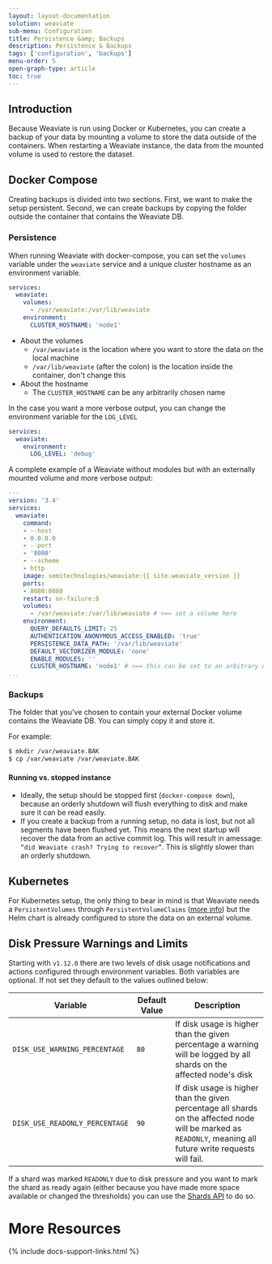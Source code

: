```yaml
---
layout: layout-documentation
solution: weaviate
sub-menu: Configuration
title: Persistence &amp; Backups
description: Persistence & Backups
tags: ['configuration', 'backups']
menu-order: 5
open-graph-type: article
toc: true
---
```


## Introduction

Because Weaviate is run using Docker or Kubernetes, you can create a backup of your data by mounting a volume to store the data outside of the containers. When restarting a Weaviate instance, the data from the mounted volume is used to restore the dataset.

## Docker Compose

Creating backups is divided into two sections. First, we want to make the setup persistent. Second, we can create backups by copying the folder outside the container that contains the Weaviate DB.

### Persistence

When running Weaviate with docker-compose, you can set the `volumes` variable under the `weaviate` service and a unique cluster hostname as an environment variable.

```yaml
services:
  weaviate:
    volumes:
      - /var/weaviate:/var/lib/weaviate
    environment:
      CLUSTER_HOSTNAME: 'node1' 
```

* About the volumes
  * `/var/weaviate` is the location where you want to store the data on the local machine
  * `/var/lib/weaviate` (after the colon) is the location inside the container, don't change this
* About the hostname
  * The `CLUSTER_HOSTNAME` can be any arbitrarily chosen name

In the case you want a more verbose output, you can change the environment variable for the `LOG_LEVEL`

```yaml
services:
  weaviate:
    environment:
      LOG_LEVEL: 'debug'
```

A complete example of a Weaviate without modules but with an externally mounted volume and more verbose output:

```yaml
---
version: '3.4'
services:
  weaviate:
    command:
    - --host
    - 0.0.0.0
    - --port
    - '8080'
    - --scheme
    - http
    image: semitechnologies/weaviate:{{ site.weaviate_version }}
    ports:
    - 8080:8080
    restart: on-failure:0
    volumes:
      - /var/weaviate:/var/lib/weaviate # <== set a volume here
    environment:
      QUERY_DEFAULTS_LIMIT: 25
      AUTHENTICATION_ANONYMOUS_ACCESS_ENABLED: 'true'
      PERSISTENCE_DATA_PATH: '/var/lib/weaviate'
      DEFAULT_VECTORIZER_MODULE: 'none'
      ENABLE_MODULES: ''
      CLUSTER_HOSTNAME: 'node1' # <== this can be set to an arbitrary name
...
```

### Backups

The folder that you've chosen to contain your external Docker volume contains the Weaviate DB. You can simply copy it and store it.

For example:

```sh
$ mkdir /var/weaviate.BAK
$ cp /var/weaviate /var/weaviate.BAK
```

#### Running vs. stopped instance

* Ideally, the setup should be stopped first (`docker-compose down`), because an orderly shutdown will flush everything to disk and make sure it can be read easily.
* If you create a backup from a running setup, no data is lost, but not all segments have been flushed yet. This means the next startup will recover the data from an active commit log. ​This will result in a ​message: `“did Weaviate crash? Trying to recover”​`​.​ This is slightly slower than an ​orderly​ shutdown.​

## Kubernetes

For Kubernetes setup, the only thing to bear in mind is that Weaviate needs a `PersistentVolumes` through `PersistentVolumeClaims` ([more info](../getting-started/installation.html#requirements)) but the Helm chart is already configured to store the data on an external volume.

## Disk Pressure Warnings and Limits

Starting with `v1.12.0` there are two levels of disk usage notifications and actions configured through environment variables. Both variables are optional. If not set they default to the values outlined below:

| Variable | Default Value | Description |
| --- | --- | --- |
| `DISK_USE_WARNING_PERCENTAGE` | `80` | If disk usage is higher than the given percentage a warning will be logged by all shards on the affected node's disk |
| `DISK_USE_READONLY_PERCENTAGE` | `90` | If disk usage is higher than the given percentage all shards on the affected node will be marked as `READONLY`, meaning all future write requests will fail. |

If a shard was marked `READONLY` due to disk pressure and you want to mark the
shard as ready again (either because you have made more space available or
changed the thresholds) you can use the [Shards API](../restful-api-references/schema.html#inspect-the-shards-of-a-class) to do so.

# More Resources

{% include docs-support-links.html %}

